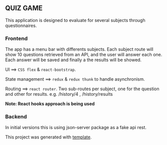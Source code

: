 ## QUIZ GAME

This application is designed to evaluate for several subjects through questionnaires.

### Frontend

The app has a menu bar with differents subjects. Each subject route will show 10 questions retrieved from an API, and the user will answer each one. Each answer will be saved and finally a the results will be showed.

UI ==> `CSS flex` & `react-bootstrap`.

State management ==> `redux` & `redux thunk` to handle asynchronism.

Routing ==> `react router`. Two sub-routes per subject, one for the question and other for results. e.g. /history/4 , /history/results

**Note: React hooks approach is being used**

### Backend

In initial versions this is using json-server package as a fake api rest.

This project was generated with [template](https://github.com/gonzs/react-template).
